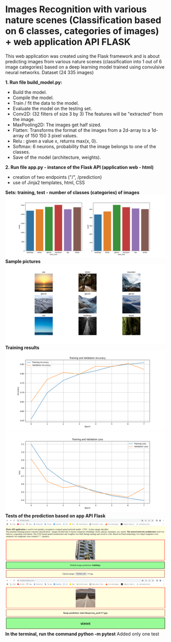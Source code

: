 # Images Recognition with various nature scenes (Classification based on 6 classes, categories of images) + web application API FLASK
This web application was created using the Flask framework and is about predicting images from 
various nature scenes (classification into 1 out of 6 image categories) based on a deep learning model trained using convulsive neural networks.
Dataset (24 335 images)


<b>1. Run file build_model.py:</b>
+ Build the model.
+ Compile the model.
+ Train / fit the data to the model.
+ Evaluate the model on the testing set.
+ Conv2D: (32 filters of size 3 by 3) The features will be "extracted" from the image.
+ MaxPooling2D: The images get half sized.
+ Flatten: Transforms the format of the images from a 2d-array to a 1d-array of 150 150 3 pixel values.
+ Relu : given a value x, returns max(x, 0).
+ Softmax: 6 neurons, probability that the image belongs to one of the classes.
+ Save of the model (architecture, weights).

<b>2. Run file app.py - instance of the Flask API (application web - html)</b>
+ creation of two endpoints ("/", /prediction) 
+ use of Jinja2 templates, html, CSS

<b>Sets: training, test - number of classes (categories) of images</b>
<img src ="/static/Evaluate/class_train_test.png">
<b>Sample pictures</b>
<img src ="/static/Evaluate/examples_images.png">
<b>Training results</b>
<img src ="/static/Evaluate/Training_Validation_Accuracy.png">
<img src ="/static/Evaluate/Training_Validation_Loss.png">
<b> Tests of the prediction based on app API Flask </b>
<img src ="/static/Evaluate/main.png">
<img src ="/static/Evaluate/prediction.png">
<b>In the terminal, run the command python -m pytest</b>
Added only one test 